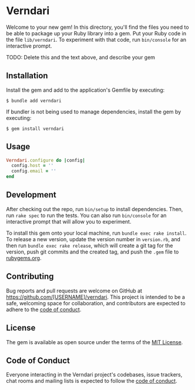 # Verndari

Welcome to your new gem! In this directory, you'll find the files you need to be able to package up your Ruby library into a gem. Put your Ruby code in the file `lib/verndari`. To experiment with that code, run `bin/console` for an interactive prompt.

TODO: Delete this and the text above, and describe your gem

## Installation

Install the gem and add to the application's Gemfile by executing:

    $ bundle add verndari

If bundler is not being used to manage dependencies, install the gem by executing:

    $ gem install verndari

## Usage

```ruby
Verndari.configure do |config|
  config.host = ''
  config.email = ''
end
```

## Development

After checking out the repo, run `bin/setup` to install dependencies. Then, run `rake spec` to run the tests. You can also run `bin/console` for an interactive prompt that will allow you to experiment.

To install this gem onto your local machine, run `bundle exec rake install`. To release a new version, update the version number in `version.rb`, and then run `bundle exec rake release`, which will create a git tag for the version, push git commits and the created tag, and push the `.gem` file to [rubygems.org](https://rubygems.org).

## Contributing

Bug reports and pull requests are welcome on GitHub at https://github.com/[USERNAME]/verndari. This project is intended to be a safe, welcoming space for collaboration, and contributors are expected to adhere to the [code of conduct](https://github.com/[USERNAME]/verndari/blob/main/CODE_OF_CONDUCT.md).

## License

The gem is available as open source under the terms of the [MIT License](https://opensource.org/licenses/MIT).

## Code of Conduct

Everyone interacting in the Verndari project's codebases, issue trackers, chat rooms and mailing lists is expected to follow the [code of conduct](https://github.com/[USERNAME]/verndari/blob/main/CODE_OF_CONDUCT.md).
